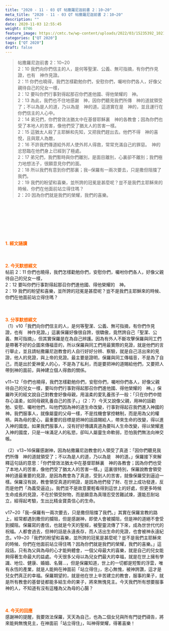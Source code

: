 ```yaml
---
title: "2020 - 11 - 03 QT 帖撒羅尼迦前書 2：10~20"
meta_title: "2020 - 11 - 03 QT 帖撒羅尼迦前書 2：10~20"
description: ""
date: 2020-11-03 12:55:45
weight: 8746
feature_image: https://cmtc.tw/wp-content/uploads/2022/03/15235392_10211799862337740_180693556567566654_o-1.webp
categories: ["QT 2020"]
tags: ["QT 2020"]
draft: false
---
```


<blockquote>帖撒羅尼迦前書 2：10~20<br />
2：10 我們向你們信主的人，是何等聖潔、公義、無可指摘，有你們作見證，也有　神作見證。<br />
2：11 你們也曉得，我們怎樣勸勉你們，安慰你們，囑咐你們各人，好像父親待自己的兒女一樣，<br />
2：12 要叫你們行事對得起那召你們進他國、得他榮耀的　神。<br />
2：13 為此，我們也不住地感謝　神，因你們聽見我們所傳　神的道就領受了；不以為是人的道，乃以為是　神的道。這道實在是　神的，並且運行在你們信主的人心中。<br />
2：14 弟兄們，你們曾效法猶太中在基督耶穌裏　神的各教會；因為你們也受了本地人的苦害，像他們受了猶太人的苦害一樣。<br />
2：15 這猶太人殺了主耶穌和先知，又把我們趕出去。他們不得　神的喜悅，且與眾人為敵，<br />
2：16 不許我們傳道給外邦人使外邦人得救，常常充滿自己的罪惡。　神的忿怒臨在他們身上已經到了極處。<br />
2：17 弟兄們，我們暫時與你們離別，是面目離別，心裏卻不離別；我們極力地想法子，很願意見你們的面。<br />
2：18 所以我們有意到你們那裏；我─保羅有一兩次要去，只是撒但阻擋了我們。<br />
2：19 我們的盼望和喜樂，並所誇的冠冕是甚麼呢？豈不是我們主耶穌來的時候、你們在他面前站立得住嗎？<br />
2：20 因為你們就是我們的榮耀，我們的喜樂。</blockquote><br />
&nbsp;<br />
<br />
&nbsp;<br />
<br />
&nbsp;<br />
<br />
<span style="color: #ff6600;"><strong>1. </strong><strong>經文誦讀</strong></span><br />
<br />
<span style="color: #ff6600;"><strong> </strong></span><br />
<br />
<span style="color: #ff6600;"><strong>2. 今天默想</strong><strong>經文<br />
</strong></span>帖前 2：11 你們也曉得，我們怎樣勸勉你們，安慰你們，囑咐你們各人，好像父親待自己的兒女一樣，<br />
2：12 要叫你們行事對得起那召你們進他國、得他榮耀的　神。<br />
2：19 我們的盼望和喜樂，並所誇的冠冕是甚麼呢？豈不是我們主耶穌來的時候、你們在他面前站立得住嗎？<br />
<br />
&nbsp;<br />
<br />
<span style="color: #ff6600;"><strong>3. 分享默想經文<br />
</strong></span>（1）v10「我們向你們信主的人，是何等聖潔、公義、無可指摘，有你們作見證，也有　神作見證。」這裏保羅好像很自誇，很驕傲，竟然誇自己「聖潔、公義、無可指摘」，但其實保羅是在為自己辨護。因為有外人不斷攻擊保羅與同工們是帶著不好的企圖來傳福音的，所以保羅與同工們用最實際的見證，就是他們的言行舉止，並且請帖撒羅尼迦教會的人自行好好分辨、察驗，就是自己活出來的見證，他人的見證，與上帝的見證。最主要是證明，保羅與同工傳福音，不是為了自己，而是出於愛神愛人的心，不是為了私利，而是要把神的道賜給他們，又要把人帶到神的面前，與神建立個人得救的關係。<br />
<br />
v11~12「你們也曉得，我們怎樣勸勉你們，安慰你們，囑咐你們各人，好像父親待自己的兒女一樣，要叫你們行事對得起那召你們進他國、得他榮耀的　神。」保羅昨天的經文說自己對教會好像母親，用溫柔的愛乳養孩子一般：「只在你們中間存心溫柔，如同母親乳養自己的孩子。」（2：7）今天又說像父親，用神的話勸勉、安慰、囑咐他們，叫他們因為神的道生命改變，行事對得起召我們進入神國的神。我們服事人，就像屬靈的父母一樣，不是找機會掌控轄制，而是用為父的權柄，與為母的愛心，最重要的目標是把神的話語賜給人，帶來生命的改變，得以進入神的國度。如果我們服事人，沒有好好傳講真道為要叫人生命改變，得以榮耀進入神的國度，只是一味滿足人的私慾，卻叫人屬靈生命軟弱，恐怕我們無法向神交帳。<br />
<br />
（2）v13~16保羅感謝神，因為帖撒羅尼迦教會的人領受了真道：「因你們聽見我們所傳　神的道就領受了；不以為是人的道，乃以為是　神的道。」保羅接下來解釋這句話的意思：「你們曾效法猶太中在基督耶穌裏　神的各教會；因為你們也受了本地人的苦害，像他們受了猶太人的苦害一樣。」這裏很特別，保羅說教會領受神的道最重要的見證，是因為教會為了真道，受到人的苦害，就像保羅受到逼迫一樣。保羅沒有說，教會領受真道的明證，是因為他們發了財、在世上成功發達，反而是他們「為義受逼迫」。我們並不是故意要輕看得到這世上的好處，但更多時候生命成長的見證，不在於領受財物，而是願意為真理忍受苦難試煉，還能忍耐站立，經得起考驗，生出比精金寶貴信心的生命。<br />
<br />
v17~20「我─保羅有一兩次要去，只是撒但阻擋了我們。」其實在保羅宣教的路上，經常都遇到撒但的攔阻，但是感謝神，即使人會被攔阻，但是神的道絕不會受到攔阻。保羅寫的書信，也就是今天的聖經，被聖靈流傳了下來，成為世世代代的祝福。人都會過去，但神的話是永遠長存，而人活出生命的見證，也會被神永遠紀念。v19~20「我們的盼望和喜樂，並所誇的冠冕是甚麼呢？豈不是我們主耶穌來的時候、你們在他面前站立得住嗎？因為你們就是我們的榮耀，我們的喜樂。」這段話，只有為父與為母的心才能夠體會，一個父母最大的喜樂，就是自己的兒女能夠得著生命最大的益處。今天很多父母以為兒女們最大的幸福，就是在世上擁有學識、地位、健康、婚姻、名聲…，但是保羅知道，世上的一切都是短暫的浮雲，唯有永恆的產業，就是人能夠在神面前「站立得住」，忠心無愧，被神誇讚，這才是兒女們真正的幸福。保羅期望的，就是他在世上辛苦建立的教會，服事的果子，就是所有教會的基督徒都能多結生命的果子，將來無愧見主。今天我們所有想要服事神的人，不知道有沒有這種為父為母的心腸？<br />
<br />
&nbsp;<br />
<br />
<strong style="color: #ff6600; font-size: inherit;">4. 今天的回應<br />
</strong>感謝神的提醒，我要效法保羅，天天為自己，也為二個女兒與所有門徒們禱告，將來能夠無愧見主，在神面前「站立得住」，叫神得榮耀，得著喜樂！
        